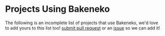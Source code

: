# Projects Using Bakeneko

The following is an incomplete list of projects that use Bakeneko, we'd love to add yours to this list too! [submit pull request] or an [issue] so we can add it!


[submit pull request]: https://github.com/shrine-maiden-heavy-industries/bakeneko/pulls
[issue]: https://github.com/shrine-maiden-heavy-industries/bakeneko/issues

